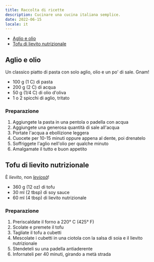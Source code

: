 ```yaml
---
title: Raccolta di ricette
description: Cucinare una cucina italiana semplice.
date: 2022-06-15
locale: it
---
```


- [Aglio e olio](#aglio-e-olio)
- [Tofu di lievito nutrizionale](#tofu-di-lievito-nutrizionale)

## Aglio e olio

Un classico piatto di pasta con solo aglio, olio e un po' di sale. Gnam!

- 100 g (1 C) di pasta
- 200 g (2 C) di acqua
- 50 g (1/4 C) di olio d'oliva
- 1 o 2 spicchi di aglio, tritato

### Preparazione

1. Aggiungete la pasta in una pentola o padella con acqua
2. Aggiungete una generosa quantità di sale all'acqua
3. Portate l'acqua a ebollizione leggera
4. Cuocete per 10-15 minuti oppure appena al dente, poi drenatelo
5. Soffriggete l'aglio nell'olio per qualche minuto
6. Amalgamate il tutto e buon appetito

## Tofu di lievito nutrizionale

È _lievito_, non [_leviosà_](https://www.youtube.com/watch?v=Qgr4dcsY-60)!

- 360 g (12 oz) di tofu
- 30 ml (2 tbsp) di soy sauce
- 60 ml (4 tbsp) di lievito nutrizionale

### Preparazione

1. Preriscaldate il forno a 220&deg; C (425&deg; F)
2. Scolate e premete il tofu
3. Tagliate il tofu a cubetti
4. Mescolate i cubetti in una ciotola con la salsa di soia e il lievito nutrizionale
5. Stendeteli su una padella antiaderente
6. Infornateli per 40 minuti, girando a metà strada
